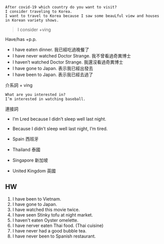 ```
After covid-19 which country do you want to visit?
I consider traveling to Korea.
I want to travel to Korea because I saw some beauLful view and houses in Korean variety shows.
```

>I consider +ving


Have/has +p.p.

- I have eaten dinner. 我已經吃過晚餐了
- I have never watched Doctor Strange. 我不曾看過奇異博士
- I haven’t watched Doctor Strange. 我還沒看過奇異博士
- I have gone to Japan. 表示我已經出發去
- I have been to Japan. 表示我已經去過了

介系詞 + ving

```
What are you interested in?
I’m interested in watching baseball.
```

連接詞

- I’m Lred because I didn’t sleep well last night.
- Because I didn’t sleep well last night, I’m tired.

- Spain 西班牙
- Thailand 泰國
- Singapore 新加坡
- United Kingdom 英國
## HW
1. I have been to Vietnam.
2. I have gone to Japan.
3. I have watched this movie twice.
4. I have seen Stinky tofu at night market.
5. I haven't eaten Oyster omelette.
6. I have nerver eaten Thai food. (Thai cuisine)
7. I have never had a good bubble tea.
8. I have never been to Spanish restaurant.

